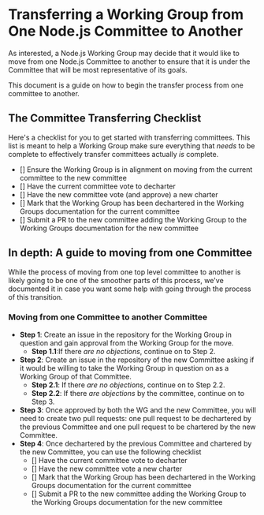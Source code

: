 # Transferring a Working Group from One Node.js Committee to Another
As interested, a Node.js Working Group may decide that it would like to move from one Node.js Committee to another to ensure that it is under the Committee that will be most representative of its goals.

This document is a guide on how to begin the transfer process from one committee to another.

## The Committee Transferring Checklist
Here's a checklist for you to get started with transferring committees. This list is meant to help a Working Group make sure everything that _needs_ to be complete to effectively transfer committees actually _is_ complete. 

- [] Ensure the Working Group is in alignment on moving from the current committee to the new committee
- [] Have the current committee vote to decharter
- [] Have the new committee vote (and approve) a new charter
- [] Mark that the Working Group has been dechartered in the Working Groups documentation for the current committee
- [] Submit a PR to the new committee adding the Working Group to the Working Groups documentation for the new committee

## In depth: A guide to moving from one Committee
While the process of moving from one top level committee to another is likely going to be one of the smoother parts of this process, we've documented it in case you want some help with going through the process of this transition.

### Moving from one Committee to another Committee

* **Step 1**: Create an issue in the repository for the Working Group in question and gain approval from the Working Group for the move.
  * **Step 1.1**:If there _are no objections_, continue on to Step 2.
* **Step 2**: Create an issue in the repository of the new Committee asking if it would be willing to take the Working Group in question on as a Working Group of that Committee.
  * **Step 2.1**: If there _are no objections_, continue on to Step 2.2.
  * **Step 2.2**: If there _are objections_ by the committee, continue on to Step 3.
* **Step 3**: Once approved by both the WG and the new Committee, you will need to create two pull requests: one pull request to be dechartered by the previous Committee and one pull request to be chartered by the new Committee.
* **Step 4**: Once dechartered by the previous Committee and chartered by the new Committee, you can use the following checklist 
  * [] Have the current committee vote to decharter
  * [] Have the new committee vote a new charter
  * [] Mark that the Working Group has been dechartered in the Working Groups documentation for the current committee
  * [] Submit a PR to the new committee adding the Working Group to the Working Groups documentation for the new committee